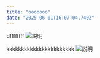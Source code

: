 ```yaml
---
title: "ooooooo"
date: "2025-06-01T16:07:04.740Z"
---
```


dffffffff
<img src="/uploads/9dbb00d6-a18f-4ce8-b3c9-3339b73bd2e9-slider6.webp" alt="説明">

kkkkkkkkkkkkkkkkkkkkkkk
<img src="/uploads/e44b504a-b4e8-46c5-aa1f-e5d1cf543926-slider6.webp" alt="説明">

